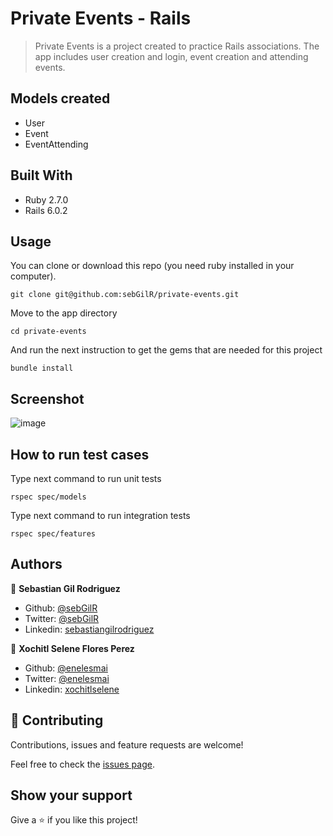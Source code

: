 # Private Events - Rails

> Private Events is a project created to practice Rails associations. The app includes user creation and login, event creation and attending events.

## Models created

- User
- Event
- EventAttending

## Built With

- Ruby 2.7.0
- Rails 6.0.2

## Usage

You can clone or download this repo (you need ruby installed in your computer).

    git clone git@github.com:sebGilR/private-events.git

Move to the app directory

    cd private-events

And run the next instruction to get the gems that are needed for this project
    
    bundle install

## Screenshot

![image](https://user-images.githubusercontent.com/5160907/81319803-d3e76a80-9055-11ea-95de-e2149c7b26d2.png)

## How to run test cases

Type next command to run unit tests

    rspec spec/models

Type next command to run integration tests

    rspec spec/features


## Authors

👤 **Sebastian Gil Rodriguez**

- Github: [@sebGilR](https://github.com/sebGilR)
- Twitter: [@sebGilR](https://twitter.com/sebGilR)
- Linkedin: [sebastiangilrodriguez](https://www.linkedin.com/in/sebastiangilrodriguez)

👤 **Xochitl Selene Flores Perez**

- Github: [@enelesmai](https://github.com/enelesmai)
- Twitter: [@enelesmai](https://twitter.com/enelesmai)
- Linkedin: [xochitlselene](https://www.linkedin.com/in/xochitlselene)

## 🤝 Contributing

Contributions, issues and feature requests are welcome!

Feel free to check the [issues page](issues/).

## Show your support

Give a ⭐️ if you like this project!
